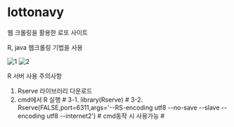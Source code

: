 # lottonavy

웹 크롤링을 활용한 로또 사이트

R, java 웹크롤링 기법을 사용

![1](https://user-images.githubusercontent.com/34128998/89152066-4b695f00-d59d-11ea-8b11-632df46ea1e3.PNG)
![2](https://user-images.githubusercontent.com/34128998/89152072-4f957c80-d59d-11ea-9432-bd99b7e2145a.PNG)



R 서버 사용 주의사항
1. Rserve 라이브러리 다운로드
2. cmd에서 R 실행 #
3-1. library(Rserve) #
3-2. Rserve(FALSE,port=6311,args='--RS-encoding utf8 --no-save --slave --encoding utf8  --internet2') #
cmd동작 시 사용가능 #
